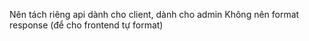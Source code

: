 Nên tách riêng api dành cho client, dành cho admin
Không nên format response (để cho frontend tự format)
